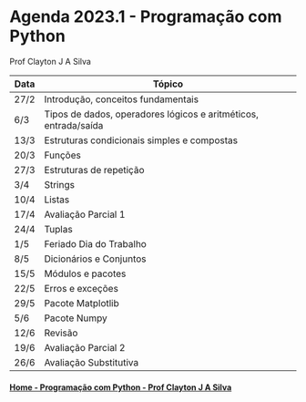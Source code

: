 # Agenda 2023.1 - Programação com Python
Prof Clayton J A Silva

| Data | Tópico |
| ---- | ------ |
| 27/2 | Introdução, conceitos fundamentais |
| 6/3 | Tipos de dados, operadores lógicos e aritméticos, entrada/saída |
| 13/3 | Estruturas condicionais simples e compostas |
| 20/3 | Funções |
| 27/3 | Estruturas de repetição |
| 3/4 | Strings |
| 10/4 | Listas |
| 17/4 | Avaliação Parcial 1 |
| 24/4 | Tuplas |
| 1/5 | Feriado Dia do Trabalho |
| 8/5 | Dicionários e Conjuntos |
| 15/5 | Módulos e pacotes |
| 22/5 | Erros e exceções |
| 29/5 | Pacote Matplotlib |
| 5/6 | Pacote Numpy |
| 12/6 | Revisão |
| 19/6 | Avaliação Parcial 2 |
| 26/6 | Avaliação Substitutiva |

#### [Home - Programação com Python - Prof Clayton J A Silva](https://github.com/claytonjasilva/claytonjasilva.github.io/blob/main/progPython.md)

